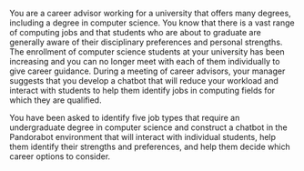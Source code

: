 You are a career advisor working for a university that offers many degrees, including a degree in computer science. You know that there is a vast range of computing jobs and that students who are about to graduate are generally aware of their disciplinary preferences and personal strengths. The enrollment of computer science students at your university has been increasing and you can no longer meet with each of them individually to give career guidance. During a meeting of career advisors, your manager suggests that you develop a chatbot that will reduce your workload and interact with students to help them identify jobs in computing fields for which they are qualified.



You have been asked to identify five job types that require an undergraduate degree in computer science and construct a chatbot in the Pandorabot environment that will interact with individual students, help them identify their strengths and preferences, and help them decide which career options to consider.